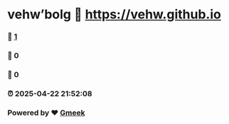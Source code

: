 # vehw’bolg :link: https://vehw.github.io 
### :page_facing_up: [1](https://vehw.github.io/tag.html) 
### :speech_balloon: 0 
### :hibiscus: 0 
### :alarm_clock: 2025-04-22 21:52:08 
### Powered by :heart: [Gmeek](https://github.com/Meekdai/Gmeek)
